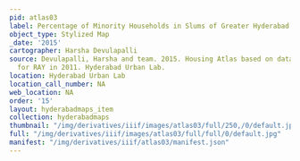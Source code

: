 ```yaml
---
pid: atlas03
label: Percentage of Minority Households in Slums of Greater Hyderabad
object_type: Stylized Map
_date: '2015'
cartographer: Harsha Devulapalli
source: Devulapalli, Harsha and team. 2015. Housing Atlas based on data collected
  for RAY in 2011. Hyderabad Urban Lab.
location: Hyderabad Urban Lab
location_call_number: NA
web_location: NA
order: '15'
layout: hyderabadmaps_item
collection: hyderabadmaps
thumbnail: "/img/derivatives/iiif/images/atlas03/full/250,/0/default.jpg"
full: "/img/derivatives/iiif/images/atlas03/full/full/0/default.jpg"
manifest: "/img/derivatives/iiif/atlas03/manifest.json"
---
```

